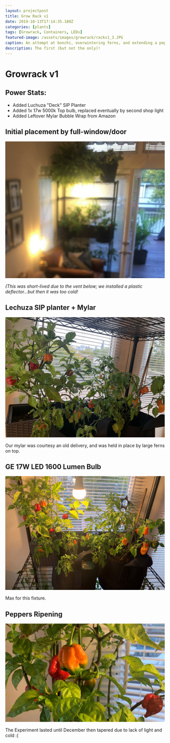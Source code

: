 ```yaml
---
layout: projectpost
title: Grow Rack v1
date: 2019-10-13T17:14:35.180Z
categories: [plants]
tags: [Growrack, Containers, LEDs]
featured-image: /assets/images/growrack/rackv1_3.JPG
caption: An attempt at bonchi, overwintering ferns, and extending a pepper season using SIP planters
description: The first (but not the only)!
---
```


# Growrack v1

## Power Stats:
- Added Luchuza "Deck" SIP Planter
- Added 1x 17w 5000k Top bulb, replaced eventually by second shop light
- Added Leftover Mylar Bubble Wrap from Amazon

## Initial placement by full-window/door
<a data-fancybox="gallery" href="/assets/images/growrack/rackv1_1.JPG"><img class="projectimage" src="/assets/images/growrack/rackv1_1.JPG"></a>

<i>(This was short-lived due to the vent below; we installed a plastic deflector...but then it was too cold!</i> 

## Lechuza SIP planter + Mylar 
<a data-fancybox="gallery" href="/assets/images/growrack/rackv1_3.JPG"><img class="projectimage" src="/assets/images/growrack/rackv1_3.JPG"></a>

Our mylar was courtesy an old delivery, and was held in place by large ferns on top.

## GE 17W LED 1600 Lumen Bulb
<a data-fancybox="gallery" href="/assets/images/growrack/rackv1_2.JPG"><img class="projectimage" src="/assets/images/growrack/rackv1_2.JPG"></a>

Max for this fixture.

## Peppers Ripening
<a data-fancybox="gallery" href="/assets/images/growrack/rackv1_4.JPG"><img class="projectimage" src="/assets/images/growrack/rackv1_4.JPG"></a>

The Experiment lasted until December then tapered due to lack of light and cold :(